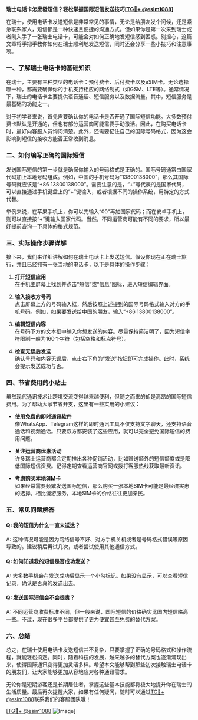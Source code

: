 **瑞士电话卡怎麽發短信？轻松掌握国际短信发送技巧[[TG💪+ @esim1088](https://t.me/s/esim1088)]**

在瑞士，使用电话卡发送短信是非常常见的事情，无论是给朋友发个问候，还是紧急联系家人，短信都是一种快速且便捷的沟通方式。但如果你是第一次来到瑞士或者刚入手了一张瑞士电话卡，可能会对如何正确地发短信感到困惑。别担心，这篇文章将手把手教你如何在瑞士顺利地发送短信，同时还会分享一些小技巧和注意事项。

### 一、了解瑞士电话卡的基础知识

在瑞士，主要有三种类型的电话卡：预付费卡、后付费卡以及eSIM卡。无论选择哪一种，都需要确保你的手机支持相应的网络制式（如GSM、LTE等）。通常情况下，瑞士的电话卡主要提供语音通话、短信服务以及数据流量。其中，短信服务是最基础的功能之一。

对于初学者来说，首先需要确认你的电话卡是否开通了国际短信功能。大多数预付费卡默认是开通的，但也有部分运营商可能需要手动激活。因此，在购买电话卡时，最好向客服人员询问清楚。此外，还需要记住自己的国际号码格式，因为这会影响到短信的接收方能否正常收到消息。

### 二、如何编写正确的国际短信

发送国际短信的第一步就是确保你输入的号码格式是正确的。国际号码通常由国家代码加上本地号码组成。例如，中国的手机号码为“13800138000”，那么其国际号码就应该是“+86 13800138000”。需要注意的是，“+”号代表的是国家代码，可以直接通过手机键盘上的“+”键输入，或者根据不同的操作系统，用特定的方式代替。

举例来说，在苹果手机上，你可以先输入“00”再加国家代码；而在安卓手机上，则可以直接按“+”键输入国家代码。当然，不同运营商可能有不同的要求，所以最好提前咨询一下具体的格式规范。

### 三、实际操作步骤详解

接下来，我们来详细讲解如何在瑞士电话卡上发送短信。假设你现在正在瑞士旅行，并且已经拥有一张当地的电话卡，以下是具体的操作步骤：

1. **打开短信应用**  
   在手机主屏幕上找到并点击“短信”或“信息”图标，进入短信编辑界面。

2. **输入接收方号码**  
   点击屏幕上方的号码输入框，然后按照上述提到的国际号码格式输入对方的手机号码。例如，如果要发送给中国的朋友，输入“+86 13800138000”。

3. **编辑短信内容**  
   在号码下方的文本框中输入你想发送的内容。尽量保持简洁明了，因为短信字符限制一般为160个字符（包括空格和标点符号）。

4. **检查无误后发送**  
   确认号码和内容无误后，点击右下角的“发送”按钮即可完成操作。此时，系统会提示发送成功与否。

### 四、节省费用的小贴士

虽然现代通讯技术让跨境交流变得越来越便利，但随之而来的却是高昂的国际短信费用。为了帮助大家节省开支，这里有一些实用的小建议：

- **使用免费的即时通讯软件**  
  像WhatsApp、Telegram这样的即时通讯工具不仅支持文字聊天，还支持语音通话和视频通话。只要双方都安装了这些应用，就可以完全避免国际短信的费用问题。

- **关注运营商优惠活动**  
  许多瑞士运营商都会定期推出各种促销活动，比如赠送额外的短信额度或是降低国际短信资费。记得定期查看运营商官网或拨打客服热线获取最新资讯。

- **考虑购买本地SIM卡**  
  如果经常需要频繁发送国际短信，那么购买一张本地SIM卡可能是最经济实惠的选择。相比漫游服务，本地SIM卡的价格往往更加亲民。

### 五、常见问题解答

#### Q: 我的短信为什么一直未送达？
A: 这种情况可能是因为网络信号不好、对方手机关机或者是号码格式错误等原因导致的。建议稍后再试几次，或者尝试使用其他通信方式。

#### Q: 如何知道我的短信是否成功发送？
A: 大多数手机会在发送成功后显示一个小勾标记。如果没有显示，可以查看短信记录，确认是否真的发送出去。

#### Q: 发送国际短信会不会很贵？
A: 不同运营商收费标准不同，但一般来说，国际短信的价格确实比国内短信略高一些。不过，现在很多平台都提供了更为便宜甚至免费的替代方案。

### 六、总结

总之，在瑞士使用电话卡发送短信并不复杂，只要掌握了正确的号码格式和操作流程，就能轻松搞定。同时，随着科技的发展，越来越多的替代方案也逐渐涌现出来，使得国际通讯变得更加灵活多样。希望本文能够帮到那些初次接触瑞士电话卡的朋友们，让大家能够更加从容地应对各种通讯需求。

无论你是短期游客还是长期居住者，掌握这些基本技能都将极大地提升你在瑞士的生活质量。最后再次提醒大家，如果有任何疑问，随时可以通过[TG💪+ @esim1088](https://t.me/s/esim1088)联系我们的客服团队哦！

[[TG💪+ @esim1088](https://t.me/s/esim1088) ![Image](https://i.postimg.cc/4NQfJmqS/Snipaste-2025-05-13-00-14-12.png)]